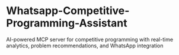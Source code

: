 # Whatsapp-Competitive-Programming-Assistant
AI-powered MCP server for competitive programming with real-time analytics, problem recommendations, and WhatsApp integration 
